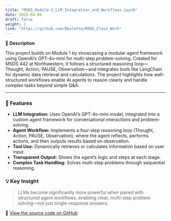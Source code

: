 ```yaml
---
title: "MSDS_Module-2_LLM_Integration_and_Workflows.ipynb"
date: 2025-04-08
draft: false
weight: 2
link: "https://github.com/Dbalette/MSDS_Class_Work"
---
```


📘 **Description**
   
This project builds on Module 1 by showcasing a modular agent framework using OpenAI’s GPT-4o-mini for multi-step problem-solving. Created for MSDS 442 at Northwestern, it follows a structured reasoning loop—Thought, Action, PAUSE, Observation—and integrates tools like LangChain for dynamic data retrieval and calculations. The project highlights how well-structured workflows enable AI agents to reason clearly and handle complex tasks beyond simple Q&A.

<!--more-->
---

### 🔧 Features

- **LLM Integration:** Uses OpenAI’s GPT-4o-mini model, integrated into a custom agent framework for conversational interactions and problem-solving.
- **Agent Workflow:** Implements a four-step reasoning loop (Thought, Action, PAUSE, Observation), where the agent reflects, performs actions, and then outputs results based on observation.
- **Tool Use:** Dynamically retrieves or calculates information based on user input.
- **Transparent Output:** Shows the agent’s logic and steps at each stage.
- **Complex Task Handling:** Solves multi-step problems through sequential reasoning.

### 💡 Key Insight

> LLMs become significantly more powerful when paired with structured agent workflows, enabling clear, multi-step problem solving—not just single-response answers.
   
🔗 [View the source code on GitHub](https://github.com/Dbalette/MSDS_Class_Work)


